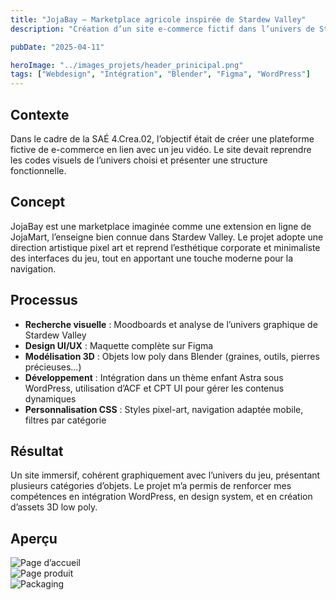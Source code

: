 ```yaml
---
title: "JojaBay – Marketplace agricole inspirée de Stardew Valley"
description: "Création d’un site e-commerce fictif dans l’univers de Stardew Valley, avec un style rétro/pixel et une UX adaptée aux joueurs."

pubDate: "2025-04-11"

heroImage: "../images_projets/header_prinicipal.png"
tags: ["Webdesign", "Intégration", "Blender", "Figma", "WordPress"]
---
```


## Contexte  
Dans le cadre de la SAÉ 4.Crea.02, l’objectif était de créer une plateforme fictive de e-commerce en lien avec un jeu vidéo. Le site devait reprendre les codes visuels de l’univers choisi et présenter une structure fonctionnelle.

## Concept  
JojaBay est une marketplace imaginée comme une extension en ligne de JojaMart, l’enseigne bien connue dans Stardew Valley. Le projet adopte une direction artistique pixel art et reprend l’esthétique corporate et minimaliste des interfaces du jeu, tout en apportant une touche moderne pour la navigation.

## Processus  
- **Recherche visuelle** : Moodboards et analyse de l’univers graphique de Stardew Valley  
- **Design UI/UX** : Maquette complète sur Figma  
- **Modélisation 3D** : Objets low poly dans Blender (graines, outils, pierres précieuses…)  
- **Développement** : Intégration dans un thème enfant Astra sous WordPress, utilisation d’ACF et CPT UI pour gérer les contenus dynamiques  
- **Personnalisation CSS** : Styles pixel-art, navigation adaptée mobile, filtres par catégorie

## Résultat  
Un site immersif, cohérent graphiquement avec l’univers du jeu, présentant plusieurs catégories d’objets. Le projet m’a permis de renforcer mes compétences en intégration WordPress, en design system, et en création d’assets 3D low poly.

## Aperçu  
![Page d’accueil](/images/jojabay-home.png)  
![Page produit](/images/jojabay-produit.png)  
![Packaging](/images/jojabay-pack-radis.png)